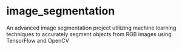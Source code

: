 # image_segmentation
An advanced image segmentation project utilizing machine learning techniques to accurately segment objects from RGB images using TensorFlow and OpenCV

